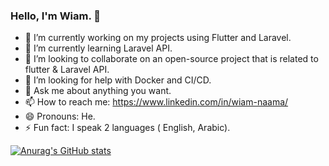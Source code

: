 ### Hello, I'm Wiam. 👋



- 🔭 I’m currently working on my projects using Flutter and Laravel.
- 🌱 I’m currently learning Laravel API.
- 👯 I’m looking to collaborate on an open-source project that is related to flutter & Laravel API.
- 🤔 I’m looking for help with Docker and CI/CD.
- 💬 Ask me about anything you want.
- 📫 How to reach me: https://www.linkedin.com/in/wiam-naama/
- 😄 Pronouns: He.
- ⚡ Fun fact:  I speak 2 languages ( English, Arabic).

[![Anurag's GitHub stats](https://github-readme-stats.vercel.app/api?username=WiamNaama)](https://github.com/anuraghazra/github-readme-stats)



